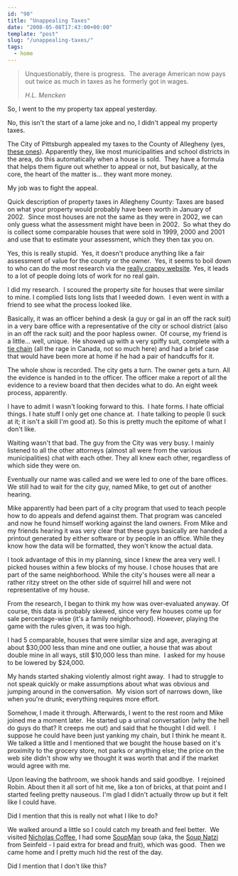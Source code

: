 ```yaml
---
id: "90"
title: "Unappealing Taxes"
date: "2008-05-08T17:43:00+00:00"
template: "post"
slug: "/unappealing-taxes/"
tags:
  - home
---
```


> Unquestionably, there is progress.  The average American now pays out twice as
> much in taxes as he formerly got in wages.
>
> <cite>H.L. Mencken</cite>

So, I went to the my property tax appeal yesterday.

No, this isn't the start of a lame joke and no, I didn't appeal my property
taxes.

The City of Pittsburgh appealed my taxes to the County of Allegheny (yes,
[these ones](http://www.post-gazette.com/pg/08094/870250-100.stm 'Ravenstahl endorses Pittsburgh-Allegheny County merger')).
Apparently they, like most municipalities and school districts in the area, do
this automatically when a house is sold.  They have a formula that helps them
figure out whether to appeal or not, but basically, at the core, the heart of
the matter is... they want more money.

My job was to fight the appeal.<!-- more -->

Quick description of property taxes in Allegheny County: Taxes are based on what
your property would probably have been worth in January of 2002.  Since most
houses are not the same as they were in 2002, we can only guess what the
assessment might have been in 2002.  So what they do is collect some comparable
houses that were sold in 1999, 2000 and 2001 and use that to estimate your
assessment, which they then tax you on.

Yes, this is really stupid.  Yes, it doesn't produce anything like a fair
assessment of value for the county or the owner.  Yes, it seems to boil down to
who can do the most research via the
[really crappy website](http://www2.county.allegheny.pa.us/RealEstate/ 'Allegheny County Proprety Tax Assessment').
Yes, it leads to a lot of people doing lots of work for no real gain.

I did my research.  I scoured the property site for houses that were similar to
mine. I complied lists long lists that I weeded down.  I even went in with a
friend to see what the process looked like.

Basically, it was an officer behind a desk (a guy or gal in an off the rack
suit) in a very bare office with a representative of the city or school district
(also in an off the rack suit) and the poor hapless owner.  Of course, my friend
is a little... well, unique.  He showed up with a very spiffy suit, complete
with a [tie chain](http://en.wikipedia.org/wiki/Tie_bar#Tie_chain) (all the rage
in Canada, not so much here) and had a brief case that would have been more at
home if he had a pair of handcuffs for it.

The whole show is recorded. The city gets a turn. The owner gets a turn. All the
evidence is handed in to the officer. The officer make a report of all the
evidence to a review board that then decides what to do. An eight week process,
apparently.

I have to admit I wasn't looking forward to this.  I hate forms. I hate official
things. I hate stuff I only get one chance at.  I hate talking to people (I suck
at it; it isn't a skill I'm good at). So this is pretty much the epitome of what
I don't like.

Waiting wasn't that bad. The guy from the City was very busy. I mainly listened
to all the other attorneys (almost all were from the various municipalities)
chat with each other. They all knew each other, regardless of which side they
were on.

Eventually our name was called and we were led to one of the bare offices. We
still had to wait for the city guy, named Mike, to get out of another hearing.

Mike apparently had been part of a city program that used to teach people how to
do appeals and defend against them. That program was canceled and now he found
himself working against the land owners. From Mike and my friends hearing it was
very clear that these guys basically are handed a printout generated by either
software or by people in an office. While they know how the data will be
formatted, they won't know the actual data.

I took advantage of this in my planning, since I knew the area very well. I
picked houses within a few blocks of my house. I chose houses that are part of
the same neighborhood. While the city's houses were all near a rather ritzy
street on the other side of squirrel hill and were not representative of my
house.

From the research, I began to think my how was over-evaluated anyway. Of course,
this data is probably skewed, since very few houses come up for sale
percentage-wise (it's a family neighborhood). However, playing the game with the
rules given, it was too high.

I had 5 comparable, houses that were similar size and age, averaging at about
$30,000 less than mine and one outlier, a house that was about double mine in
all ways, still $10,000 less than mine.  I asked for my house to be lowered by
$24,000.

My hands started shaking violently almost right away.  I had to struggle to not
speak quickly or make assumptions about what was obvious and jumping around in
the conversation.  My vision sort of narrows down, like when you're drunk;
everything requires more effort.

Somehow, I made it through. Afterwards, I went to the rest room and Mike joined
me a moment later.  He started up a urinal conversation (why the hell do guys do
that? It creeps me out) and said that he thought I did well.  I suppose he could
have been just yanking my chain, but I think he meant it. We talked a little and
I mentioned that we bought the house based on it's proximity to the grocery
store, not parks or anything else; the price on the web site didn't show why we
thought it was worth that and if the market would agree with me.

Upon leaving the bathroom, we shook hands and said goodbye.  I rejoined Robin.
About then it all sort of hit me, like a ton of bricks, at that point and I
started feeling pretty nauseous. I'm glad I didn't actually throw up but it felt
like I could have.

Did I mention that this is really not what I like to do?

We walked around a little so I could catch my breath and feel better.  We
visited
[Nicholas Coffee](http://www.nicholascoffee.net/webstore/storefront/storemain.cfm?CFID=2790669&CFTOKEN=27378734),
I had some [SoupMan](http://www.originalsoupman.com/ 'The Original SoupMan')
soup (aka, the [Soup Natzi](http://en.wikipedia.org/wiki/Soup_Nazi) from
Seinfeld - I paid extra for bread and fruit), which was good.  Then we came home
and I pretty much hid the rest of the day.

Did I mention that I don't like this?
